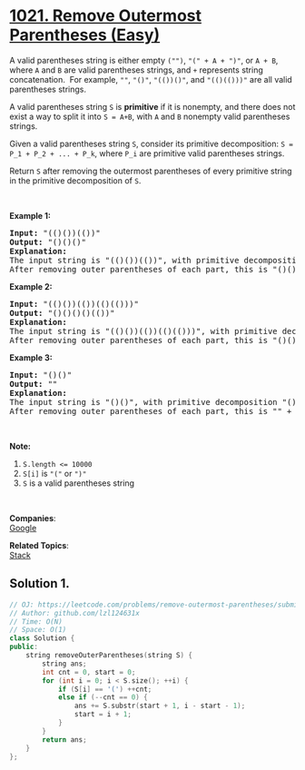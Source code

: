 # [1021. Remove Outermost Parentheses (Easy)](https://leetcode.com/problems/remove-outermost-parentheses/submissions/)

<p>A valid parentheses string is either empty <code>("")</code>, <code>"(" + A + ")"</code>, or <code>A + B</code>, where <code>A</code> and <code>B</code> are valid parentheses strings, and <code>+</code> represents string concatenation.&nbsp; For example, <code>""</code>, <code>"()"</code>, <code>"(())()"</code>, and <code>"(()(()))"</code> are all valid parentheses strings.</p>

<p>A valid parentheses string <code>S</code> is <strong>primitive</strong> if it is nonempty, and there does not exist a way to split it into <code>S = A+B</code>, with <code>A</code> and <code>B</code> nonempty valid parentheses strings.</p>

<p>Given a valid parentheses string <code>S</code>, consider its primitive decomposition: <code>S = P_1 + P_2 + ... + P_k</code>, where <code>P_i</code> are primitive valid parentheses strings.</p>

<p>Return <code>S</code> after removing the outermost parentheses of every primitive string in the primitive decomposition of <code>S</code>.</p>

<p>&nbsp;</p>

<p><strong>Example 1:</strong></p>

<pre><strong>Input: </strong><span id="example-input-1-1">"(()())(())"</span>
<strong>Output: </strong><span id="example-output-1">"()()()"</span>
<strong>Explanation: </strong>
The input string is "(()())(())", with primitive decomposition "(()())" + "(())".
After removing outer parentheses of each part, this is "()()" + "()" = "()()()".
</pre>

<div>
<p><strong>Example 2:</strong></p>

<pre><strong>Input: </strong><span id="example-input-2-1">"(()())(())(()(()))"</span>
<strong>Output: </strong><span id="example-output-2">"()()()()(())"</span>
<strong>Explanation: </strong>
The input string is "(()())(())(()(()))", with primitive decomposition "(()())" + "(())" + "(()(()))".
After removing outer parentheses of each part, this is "()()" + "()" + "()(())" = "()()()()(())".
</pre>

<div>
<p><strong>Example 3:</strong></p>

<pre><strong>Input: </strong><span id="example-input-3-1">"()()"</span>
<strong>Output: </strong><span id="example-output-3">""</span>
<strong>Explanation: </strong>
The input string is "()()", with primitive decomposition "()" + "()".
After removing outer parentheses of each part, this is "" + "" = "".
</pre>

<p>&nbsp;</p>
</div>
</div>

<p><strong>Note:</strong></p>

<ol>
	<li><code>S.length &lt;= 10000</code></li>
	<li><code>S[i]</code> is <code>"("</code> or <code>")"</code></li>
	<li><code>S</code> is a valid parentheses string</li>
</ol>

<div>
<div>
<div>&nbsp;</div>
</div>
</div>

**Companies**:  
[Google](https://leetcode.com/company/google)

**Related Topics**:  
[Stack](https://leetcode.com/tag/stack/)

## Solution 1.

```cpp
// OJ: https://leetcode.com/problems/remove-outermost-parentheses/submissions/
// Author: github.com/lzl124631x
// Time: O(N)
// Space: O(1)
class Solution {
public:
    string removeOuterParentheses(string S) {
        string ans;
        int cnt = 0, start = 0;
        for (int i = 0; i < S.size(); ++i) {
            if (S[i] == '(') ++cnt;
            else if (--cnt == 0) {
                ans += S.substr(start + 1, i - start - 1);
                start = i + 1;
            }
        }
        return ans;
    }
};
```